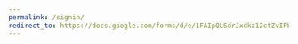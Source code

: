 ```yaml
---
permalink: /signin/
redirect_to: https://docs.google.com/forms/d/e/1FAIpQLSdrJxdkz12ctZvIPbKp5boWgGRahJeZWzU5J-tdIaDTDaVxhQ/viewform?usp=sf_link
---
```

